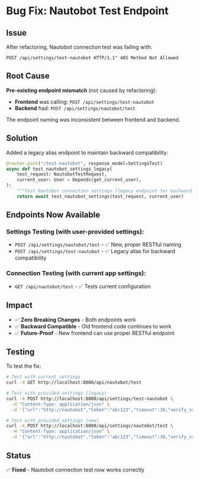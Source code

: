 # Bug Fix: Nautobot Test Endpoint

## Issue
After refactoring, Nautobot connection test was failing with:
```
POST /api/settings/test-nautobot HTTP/1.1" 405 Method Not Allowed
```

## Root Cause
**Pre-existing endpoint mismatch** (not caused by refactoring):
- **Frontend** was calling: `POST /api/settings/test-nautobot`
- **Backend** had: `POST /api/settings/nautobot/test`

The endpoint naming was inconsistent between frontend and backend.

## Solution
Added a legacy alias endpoint to maintain backward compatibility:

```python
@router.post("/test-nautobot", response_model=SettingsTest)
async def test_nautobot_settings_legacy(
    test_request: NautobotTestRequest,
    current_user: User = Depends(get_current_user),
):
    """Test Nautobot connection settings (legacy endpoint for backward compatibility)."""
    return await test_nautobot_settings(test_request, current_user)
```

## Endpoints Now Available

### Settings Testing (with user-provided settings):
- `POST /api/settings/nautobot/test` - ✅ New, proper RESTful naming
- `POST /api/settings/test-nautobot` - ✅ Legacy alias for backward compatibility

### Connection Testing (with current app settings):
- `GET /api/nautobot/test` - ✅ Tests current configuration

## Impact
- ✅ **Zero Breaking Changes** - Both endpoints work
- ✅ **Backward Compatible** - Old frontend code continues to work
- ✅ **Future-Proof** - New frontend can use proper RESTful endpoint

## Testing
To test the fix:
```bash
# Test with current settings
curl -X GET http://localhost:8000/api/nautobot/test

# Test with provided settings (legacy)
curl -X POST http://localhost:8000/api/settings/test-nautobot \
  -H "Content-Type: application/json" \
  -d '{"url":"http://nautobot","token":"abc123","timeout":30,"verify_ssl":true}'

# Test with provided settings (new)
curl -X POST http://localhost:8000/api/settings/nautobot/test \
  -H "Content-Type: application/json" \
  -d '{"url":"http://nautobot","token":"abc123","timeout":30,"verify_ssl":true}'
```

## Status
✅ **Fixed** - Nautobot connection test now works correctly
